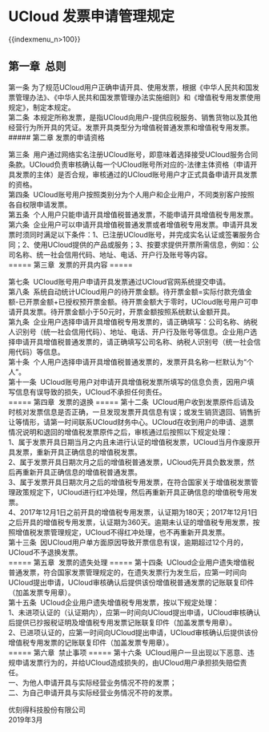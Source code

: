 # UCloud 发票申请管理规定

{{indexmenu_n>100}}

## 第一章  总则

第一条
为了规范UCloud用户正确申请开具、使用发票，根据《中华人民共和国发票管理办法》、《中华人民共和国发票管理办法实施细则》和《增值税专用发票使用规定》，制定本规定。  
第二条
 本规定所称发票，是指UCloud向用户-提供应税服务、销售货物以及其他经营行为所开具的凭证。发票开具类型分为增值税普通发票和增值税专用发票。   
\##### 第二章  发票的申请资格

第三条
 用户通过网络实名注册UCloud账号，即意味着选择接受UCloud服务合同条款。UCloud负责审核确认每一个UCloud账号所对应的-法律主体资格（申请开具发票的主体）是否合规，审核通过的UCloud账号用户才正式具备申请开具发票的资格。  
第四条  UCloud账号用户按照类别分为个人用户和企业用户，不同类别客户按照各自权限申请发票。  
第五条  个人用户只能申请开具增值税普通发票，不能申请开具增值税专用发票。  
第六条
 企业用户可以申请开具增值税普通发票或者增值税专用发票。申请开具发票时须同时满足以下条件：1、已注册UCloud账号，并完成实名认证或签署服务合同；2、使用UCloud提供的产品或服务；3、按要求提供开票所需信息，例如：公司名称、统一社会信用代码、地址、电话、开户行及账号等内容。  
\===== 第三章  发票的开具内容 =====

第七条  UCloud账号用户申请开具发票通过UCloud官网系统提交申请。  
第八条
 系统自动统计UCloud用户的待开票金额。待开票金额=实际付款充值金额-已开票金额+已授权预开票金额。待开票金额大于零时，UCloud账号用户可申请开具发票。待开票金额小于50元时，开票金额按照系统默认金额开具。  
第九条
 企业用户选择申请开具增值税专用发票的，请正确填写：公司名称、纳税人识别号（统一社会信用代码）、地址、电话、开户行及账号等信息。企业用户选择申请开具增值税普通发票的，请正确填写公司名称、纳税人识别号（统一社会信用代码）等信息。  
第十条  个人用户选择申请开具增值税普通发票的，发票开具名称一栏默认为“个人”。  
第十一条  UCloud账号用户对申请开具增值税发票所填写的信息负责，因用户填写信息有误导致的损失，UCloud不承担任何责任。   
\===== 第四章  发票的退换 ===== 第十二条
 UCloud用户收到发票原件后请及时核对发票信息是否正确，一旦发现发票开具信息有误；或发生销货退回、销售折让等情形，请第一时间联系UCloud财务中心。UCloud在收到用户的申请、退票情况说明和退回的增值税发票原件之后，审核通过后按照以下规定处理：  
1、属于发票开具日期当月之内且未进行认证的增值税发票，UCloud当月作废原开具发票，重新开具正确信息的增值税发票。  
2、属于发票开具日期次月之后的增值税普通发票，UCloud先开具负数发票，然后再重新开具正确信息的增值税普通发票。  
3、属于发票开具日期次月之后的增值税专用发票，在符合国家关于增值税发票管理政策规定下，UCloud进行红冲处理，然后再重新开具正确信息的增值税专用发票。  
4、2017年12月1日之前开具的增值税专用发票，认证期为180天；2017年12月1日之后开具的增值税专用发票，认证期为360天。逾期未认证的增值税专用发票，按照增值税发票管理规定，UCloud不得红冲处理，也不再重新开具发票。  
第十三条  因UCloud用户单方面原因导致开票信息有误，逾期超过12个月的，UCloud不予退换发票。  
\===== 第五章  发票的遗失处理 ===== 第十四条
 UCloud企业用户遗失增值税普通发票，符合国家发票管理规定的，在遗失发票行为发生后，应第一时间向UCloud提出申请，UCloud审核确认后提供该份增值税普通发票的记账联复印件（加盖发票专用章）。  
第十五条  UCloud企业用户遗失增值税专用发票，按以下规定处理：  
1、未进项认证的（认证期内），应第一时间向UCloud提出申请，UCloud审核确认后提供已抄报税证明及增值税专用发票记账联复印件（加盖发票专用章）。  
2、已进项认证的，应第一时间向UCloud提出申请，UCloud审核确认后提供该份增值税专用发票的记账联复印件（加盖发票专用章）。  
\===== 第六章  禁止事项 ===== 第十六条
 UCloud用户一旦出现以下恶意、违规申请发票行为的，并给UCloud造成损失的，由UCloud用户承担损失赔偿责任。  
一、为他人申请开具与实际经营业务情况不符的发票；  
二、为自己申请开具与实际经营业务情况不符的发票。   
  
  
优刻得科技股份有限公司  
2019年3月
